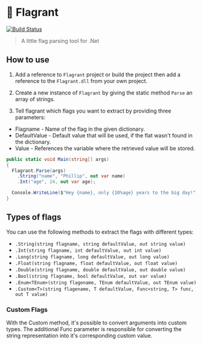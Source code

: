 # 🏁 Flagrant
[![Build Status](https://travis-ci.org/praffn/Flagrant.svg?branch=master)](https://travis-ci.org/praffn/Flagrant)

> A little flag parsing tool for .Net

## How to use

1) Add a reference to `Flagrant` project or build the project then add a reference to the `Flagrant.dll` from your own project.

2) Create a new instance of `Flagrant` by giving the static method `Parse` an array of strings.

3) Tell flagrant which flags you want to extract by providing three parameters:
  * Flagname - Name of the flag in the given dictionary.
  * DefaultValue - Default value that will be used, if the flat wasn't found in the dictionary.
  * Value - References the variable where the retrieved value will be stored.

```csharp
public static void Main(string[] args)
{
  Flagrant.Parse(args)
    .String("name", "Phillip", out var name)
    .Int("age", 24, out var age);

  Console.WriteLine($"Hey {name}, only {10%age} years to the big day!");
}
```

## Types of flags
You can use the following methods to extract the flags with different types:

* `.String(string flagname, string defaultValue, out string value)`
* `.Int(string flagname, int defaultValue, out int value)`
* `.Long(string flagname, long defaultValue, out long value)`
* `.Float(string flagname, float defaultValue, out float value)`
* `.Double(string flagname, double defaultValue, out double value)`
* `.Bool(string flagname, bool defaultValue, out var value)`
* `.Enum<TEnum>(string flagename, TEnum defaultValue, out TEnum value)`
* `.Custom<T>(string flagename, T defaultValue, Func<string, T> func, out T value)`

### Custom Flags
With the Custom method, it's possible to convert arguments into custom types. The additional Func parameter is responsible for converting the string representation into it's corresponding custom value.
